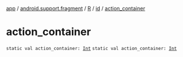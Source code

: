 [app](../../../index.md) / [android.support.fragment](../../index.md) / [R](../index.md) / [id](index.md) / [action_container](./action_container.md)

# action_container

`static val action_container: `[`Int`](https://kotlinlang.org/api/latest/jvm/stdlib/kotlin/-int/index.html)
`static val action_container: `[`Int`](https://kotlinlang.org/api/latest/jvm/stdlib/kotlin/-int/index.html)